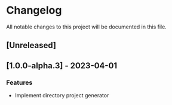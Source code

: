 # Changelog

All notable changes to this project will be documented in this file.

## [Unreleased]
## [1.0.0-alpha.3] - 2023-04-01

### Features

- Implement directory project generator

<!-- generated by git-cliff -->
